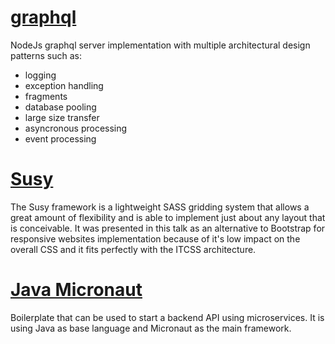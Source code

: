 # [graphql](https://github.com/akurey/aktech/tree/master/codebase/graphql)

NodeJs graphql server implementation with multiple architectural design patterns such as:

- logging
- exception handling
- fragments
- database pooling
- large size transfer
- asyncronous processing
- event processing

# [Susy](https://github.com/akurey/aktech/tree/master/codebase/Susy)

The Susy framework is a lightweight SASS gridding system that allows a great amount of flexibility and is able to implement just about any layout that is conceivable. It was presented in this talk as an alternative to Bootstrap for responsive websites implementation because of it's low impact on the overall CSS and it fits perfectly with the ITCSS architecture.

# [Java Micronaut](https://github.com/akurey/aktech/tree/micronaut-boilerplate/codebase/java-micronaut)

Boilerplate that can be used to start a backend API using microservices. It is using Java as base language and Micronaut as the main framework.
